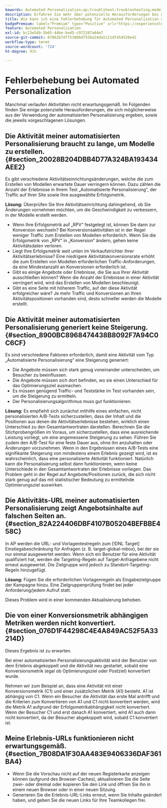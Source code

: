 ```yaml
---
kewords: Automated Personalization;ap;troublshoot;troubleshooting;model;lift
description: Erfahren Sie mehr über potenzielle Herausforderungen bei der Verwendung von Automated Personalization-Aktivitäten (AP) in Adobe Target sowie Lösungsvorschläge.
title: Wie kann ich eine Fehlerbehebung für Automated Personalization durchführen?
badgePremium: label="Premium" type="Positive" url="https://experienceleague.adobe.com/docs/target/using/introduction/intro.html?lang=en#premium newtab=true" tooltip="See what's included in Target Premium."
feature: Automated Personalization
exl-id: bc23e5db-5b65-44be-be45-c972287a64e7
source-git-commit: 07062b7df75300bd7558a24da5121df454520e42
workflow-type: tm+mt
source-wordcount: '724'
ht-degree: 91%

---
```


# Fehlerbehebung bei Automated Personalization

Manchmal verlaufen Aktivitäten nicht erwartungsgemäß. Im Folgenden finden Sie einige potenzielle Herausforderungen, die sich möglicherweise aus der Verwendung der automatisierten Personalisierung ergeben, sowie die jeweils vorgeschlagenen Lösungen.

## Die Aktivität meiner automatisierten Personalisierung braucht zu lange, um Modelle zu erstellen. {#section_20028B204DBB4D77A324BA193434AEE2}

Es gibt verschiedene Aktivitätseinrichtungsänderungen, welche die zum Erstellen von Modellen erwartete Dauer verringern können. Dazu zählen die Anzahl der Erlebnisse in Ihrem Test „Automatisierte Personalisierung“, der Traffic auf Ihrer Site sowie Ihre ausgewählte Erfolgsmetrik.

**Lösung:** Überprüfen Sie Ihre Aktivitätseinrichtung dahingehend, ob Sie Änderungen vornehmen möchten, um die Geschwindigkeit zu verbessern, in der Modelle erstellt werden.

* Wenn Ihre Erfolgsmetrik auf „RPV“ festgelegt ist, können Sie dann zur Konversion wechseln? Bei Konversionsaktivitäten ist in der Regel weniger Traffic zum Erstellen von Modellen erforderlich. Wenn Sie die Erfolgsmetrik von „RPV“ in „Konversion“ ändern, gehen keine Aktivitätsdaten verloren.
* Liegt Ihre Erfolgsmetrik weit unten im Verkaufstrichter Ihrer Aktivitätserlebnisse? Eine niedrigere Aktivitätskonversionsrate erhöht die zum Erstellen von Modellen erforderlichen Traffic-Anforderungen, da eine Mindestanzahl an Konversionen erforderlich ist.
* Gibt es einige Angebote oder Erlebnisse, die Sie aus Ihrer Aktivität ausschließen können? Wenn die Anzahl der Erlebnisse in einer Aktivität verringert wird, wird das Erstellen von Modellen beschleunigt.
* Gibt es eine Seite mit höherem Traffic, auf der diese Aktivität erfolgreicher wäre? Je mehr Traffic und Konversionen an Ihren Aktivitätspositionen vorhanden sind, desto schneller werden die Modelle erstellt.

## Die Aktivität meiner automatisierten Personalisierung generiert keine Steigerung.  {#section_8900BC8968474438B8092F7A94C0C6CF}

Es sind verschiedene Faktoren erforderlich, damit eine Aktivität vom Typ „Automatisierte Personalisierung“ eine Steigerung generiert:

* Die Angebote müssen sich stark genug voneinander unterscheiden, um Besucher zu beeinflussen.
* Die Angebote müssen sich dort befinden, wo sie einen Unterschied für das Optimierungsziel ausmachen.
* Es müssen genügend Traffic- und Teststärke im Test vorhanden sein, um die Steigerung zu ermitteln.
* Der Personalisierungsalgorithmus muss gut funktionieren.

**Lösung:** Es empfiehlt sich zunächst mithilfe eines einfachen, nicht personalisierten A/B-Tests sicherzustellen, dass der Inhalt und die Positionen aus denen die Aktivitätserlebnisse bestehen, wirklich einen Unterschied zu den Gesamtantwortraten darstellen. Berechnen Sie die Stichprobengrößen im Voraus, um sicherzustellen, dass eine ausreichende Leistung vorliegt, um eine angemessene Steigerung zu sehen. Führen Sie zudem den A/B-Test für eine feste Dauer aus, ohne ihn anzuhalten oder Änderungen vorzunehmen. Wenn in den Ergebnissen eines A/B-Tests eine signifikante Steigerung von mindestens einem Erlebnis gezeigt wird, ist es wahrscheinlich, dass eine personalisierte Aktivität funktioniert. Natürlich kann die Personalisierung selbst dann funktionieren, wenn keine Unterschiede in den Gesamtantwortraten der Erlebnisse vorliegen. Das Problem geht in der Regel auf Angebote/Positionen zurück, die sich nicht stark genug auf das mit statistischer Bedeutung zu ermittelnde Optimierungsziel auswirken.

## Die Aktivitäts-URL meiner automatisierten Personalisierung zeigt Angebotsinhalte auf falschen Seiten an.  {#section_82A224406DBF4107B05204BEFBBE458C}

In AP werden die URL- und Vorlagentestregeln zum [!DNL Target] Einstiegsbeschränkung für Anfragen (z. B. target-global-mbox), bei der sie nur einmal ausgewertet werden. Wenn sich ein Benutzer für eine Aktivität qualifiziert hat, werden die Targeting-Regeln auf Target-Anfragebene nicht erneut ausgewertet. Die Zielgruppe wird jedoch zu Standort-Targeting-Regeln hinzugefügt.

**Lösung:** Fügen Sie die erforderlichen Vorlagenregeln als Eingabezielgruppe der Kampagne hinzu. Eine Zielgruppenprüfung findet bei jeder Anforderung/jedem Aufruf statt.

Dieses Problem wird in einer kommenden Aktualisierung behoben.

## Die von einer Konversionsmetrik abhängigen Metriken werden nicht konvertiert. {#section_076D1F44298C4E4A849AC52F5A33214D}

Dieses Ergebnis ist zu erwarten.

Bei einer automatisierten Personalisierungsaktivität wird der Benutzer von dem Erlebnis abgekoppelt und die Aktivität neu gestartet, sobald eine Konversionsmetrik (egal ob Optimierungsziel oder Postziel) konvertiert wurde.

Nehmen wir zum Beispiel an, dass eine Aktivität mit einer Konversionsmetrik (C1) und einer zusätzlichen Metrik (A1) besteht. A1 ist abhängig von C1. Wenn ein Besucher die Aktivität das erste Mal antrifft und die Kriterien zum Konvertieren von A1 und C1 nicht konvertiert werden, wird die Metrik A1 aufgrund der Erfolgsmetrikabhängigkeit nicht konvertiert. Wenn der Besucher C1 und erst danach A1 konvertiert, wird A1 auch dann nicht konvertiert, da der Besucher abgekoppelt wird, sobald C1 konvertiert ist.

## Meine Erlebnis-URLs funktionieren nicht erwartungsgemäß.  {#section_7B08DA1F30AA483E9406336DAF361BA4}

* Wenn Sie die Vorschau nicht auf der neuen Registerkarte anzeigen können (aufgrund des Browser-Caches), aktualisieren Sie die Seite zwei- oder dreimal oder kopieren Sie den Link und öffnen Sie ihn in einem neuen Browser oder in einer neuen Sitzung.
* Generieren Sie die Erlebnis-URL-Links erneut, wenn Sie Inhalte geändert haben, und geben Sie die neuen Links für Ihre Teamkollegen frei.
